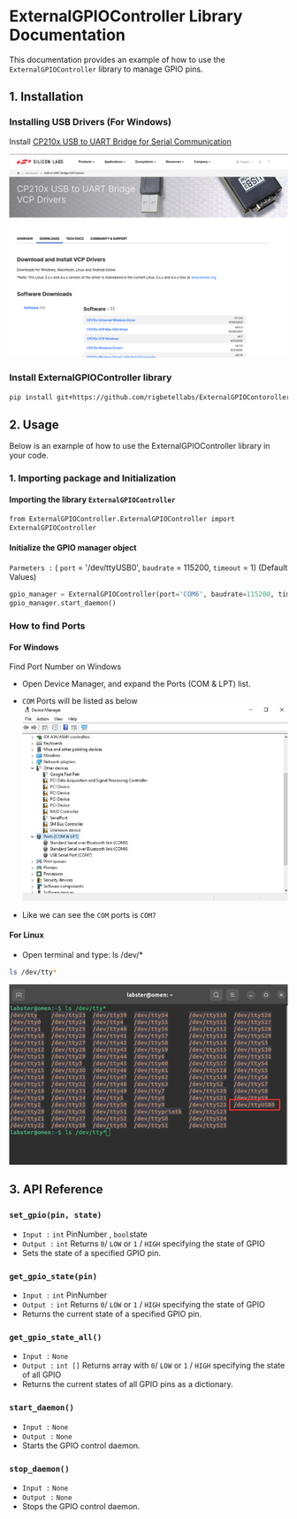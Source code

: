 # ExternalGPIOController Library Documentation

This documentation provides an example of how to use the `ExternalGPIOController` library to manage GPIO pins.

## 1. Installation
### Installing USB Drivers (For Windows)
Install [CP210x USB to UART Bridge for Serial Communication](https://www.silabs.com/developers/usb-to-uart-bridge-vcp-drivers?tab=downloads)

![alt text](imgs/image.png) 
### Install ExternalGPIOController library
```sh
pip install git+https://github.com/rigbetellabs/ExternalGPIOContoroller_release.git
```

## 2. Usage
Below is an example of how to use the ExternalGPIOController library in your code.
### 1. Importing package and Initialization
#### Importing the library `ExternalGPIOController`
```
from ExternalGPIOController.ExternalGPIOController import ExternalGPIOController
```
#### Initialize the GPIO manager object
`Parmeters :` ( `port` = '/dev/ttyUSB0', `baudrate` = 115200, `timeout` = 1) (Default Values)
```python
gpio_manager = ExternalGPIOController(port='COM6', baudrate=115200, timeout=1)
gpio_manager.start_daemon()
```
### How to find Ports
#### For Windows 
Find Port Number on Windows
+ Open Device Manager, and expand the Ports (COM & LPT) list.
+ `COM` Ports will be listed as below
 ![alt text](imgs/image1.png)

+ Like we can see the `COM` ports is `COM7`

#### For Linux
+ Open terminal and type: ls /dev/*
~~~sh
ls /dev/tty*
~~~ 
![alt text](imgs/image2.png)

## 3. API Reference
### `set_gpio(pin, state)`
+ `Input :` `int` PinNumber , `bool`state
+ `Output :` `int` Returns `0`/ `LOW` or `1` / `HIGH` specifying the state of GPIO  
+  Sets the state of a specified GPIO pin.

### `get_gpio_state(pin)`
+ `Input :` `int` PinNumber
+ `Output :` `int` Returns `0`/ `LOW` or `1` / `HIGH` specifying the state of GPIO  
+  Returns the current state of a specified GPIO pin.

### `get_gpio_state_all()`
+ `Input :` `None` 
+ `Output :` `int []` Returns array with `0`/ `LOW` or `1` / `HIGH` specifying the state of all GPIO  
+ Returns the current states of all GPIO pins as a dictionary.

### `start_daemon()`
+ `Input :`  `None` 
+ `Output :` `None` 
+ Starts the GPIO control daemon.
### `stop_daemon()`
+ `Input :`  `None` 
+ `Output :` `None` 
+ Stops the GPIO control daemon.

